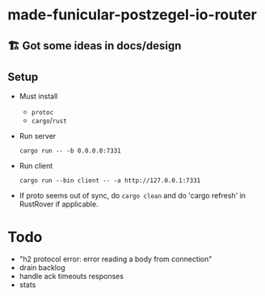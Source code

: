# made-funicular-postzegel-io-router

## 🏗️ Got some ideas in docs/design

## Setup

* Must install
  * `protoc`
  * `cargo`/`rust`

* Run server
  
  ```shell
  cargo run -- -b 0.0.0.0:7331
  ```

* Run client

  ```shell
  cargo run --bin client -- -a http://127.0.0.1:7331
  ```

* If proto seems out of sync, do `cargo clean` and do 'cargo refresh' in RustRover if applicable.

# Todo
- "h2 protocol error: error reading a body from connection"
- drain backlog
- handle ack timeouts responses
- stats

